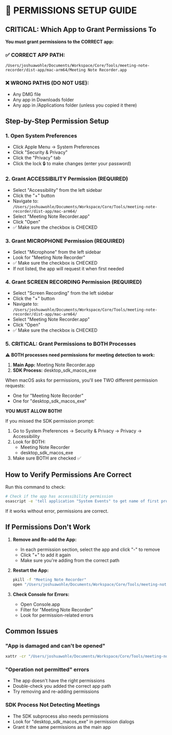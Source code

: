 # 🔐 PERMISSIONS SETUP GUIDE

## CRITICAL: Which App to Grant Permissions To

**You must grant permissions to the CORRECT app:**

### ✅ CORRECT APP PATH:
```
/Users/joshuawohle/Documents/Workspace/Core/Tools/meeting-note-recorder/dist-app/mac-arm64/Meeting Note Recorder.app
```

### ❌ WRONG PATHS (DO NOT USE):
- Any DMG file
- Any app in Downloads folder
- Any app in /Applications folder (unless you copied it there)

## Step-by-Step Permission Setup

### 1. Open System Preferences
- Click Apple Menu → System Preferences
- Click "Security & Privacy"
- Click the "Privacy" tab
- Click the lock 🔒 to make changes (enter your password)

### 2. Grant ACCESSIBILITY Permission (REQUIRED)
- Select "Accessibility" from the left sidebar
- Click the "+" button
- Navigate to: `/Users/joshuawohle/Documents/Workspace/Core/Tools/meeting-note-recorder/dist-app/mac-arm64/`
- Select "Meeting Note Recorder.app"
- Click "Open"
- ✅ Make sure the checkbox is CHECKED

### 3. Grant MICROPHONE Permission (REQUIRED)
- Select "Microphone" from the left sidebar
- Look for "Meeting Note Recorder"
- ✅ Make sure the checkbox is CHECKED
- If not listed, the app will request it when first needed

### 4. Grant SCREEN RECORDING Permission (REQUIRED)
- Select "Screen Recording" from the left sidebar
- Click the "+" button
- Navigate to: `/Users/joshuawohle/Documents/Workspace/Core/Tools/meeting-note-recorder/dist-app/mac-arm64/`
- Select "Meeting Note Recorder.app"
- Click "Open"
- ✅ Make sure the checkbox is CHECKED

### 5. CRITICAL: Grant Permissions to BOTH Processes

⚠️ **BOTH processes need permissions for meeting detection to work:**

1. **Main App:** Meeting Note Recorder.app
2. **SDK Process:** desktop_sdk_macos_exe

When macOS asks for permissions, you'll see TWO different permission requests:
- One for "Meeting Note Recorder" 
- One for "desktop_sdk_macos_exe"

**YOU MUST ALLOW BOTH!**

If you missed the SDK permission prompt:
1. Go to System Preferences → Security & Privacy → Privacy → Accessibility
2. Look for BOTH:
   - Meeting Note Recorder
   - desktop_sdk_macos_exe
3. Make sure BOTH are checked ✅

## How to Verify Permissions Are Correct

Run this command to check:
```bash
# Check if the app has accessibility permission
osascript -e 'tell application "System Events" to get name of first process'
```

If it works without error, permissions are correct.

## If Permissions Don't Work

1. **Remove and Re-add the App:**
   - In each permission section, select the app and click "-" to remove
   - Click "+" to add it again
   - Make sure you're adding from the correct path

2. **Restart the App:**
   ```bash
   pkill -f "Meeting Note Recorder"
   open "/Users/joshuawohle/Documents/Workspace/Core/Tools/meeting-note-recorder/dist-app/mac-arm64/Meeting Note Recorder.app"
   ```

3. **Check Console for Errors:**
   - Open Console.app
   - Filter for "Meeting Note Recorder"
   - Look for permission-related errors

## Common Issues

### "App is damaged and can't be opened"
```bash
xattr -cr "/Users/joshuawohle/Documents/Workspace/Core/Tools/meeting-note-recorder/dist-app/mac-arm64/Meeting Note Recorder.app"
```

### "Operation not permitted" errors
- The app doesn't have the right permissions
- Double-check you added the correct app path
- Try removing and re-adding permissions

### SDK Process Not Detecting Meetings
- The SDK subprocess also needs permissions
- Look for "desktop_sdk_macos_exe" in permission dialogs
- Grant it the same permissions as the main app